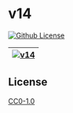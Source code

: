 # v14

[![Github License](https://img.shields.io/github/license/setetres/v14.svg?v=1)](https://github.com/setetres/v14/blob/master/LICENSE)

| [![v14](https://setetres.s3.amazonaws.com/setetres.st/img/share-v14.png?v=1&raw=true)](http://v14.setetres.st) |
| -------------------------------------------------------------------------------------------------------------- |

## License

[CC0-1.0]

[http://v14.setetres.st]: http://v14.setetres.st
[cc0-1.0]: http://creativecommons.org/licenses/cc0/1.0
